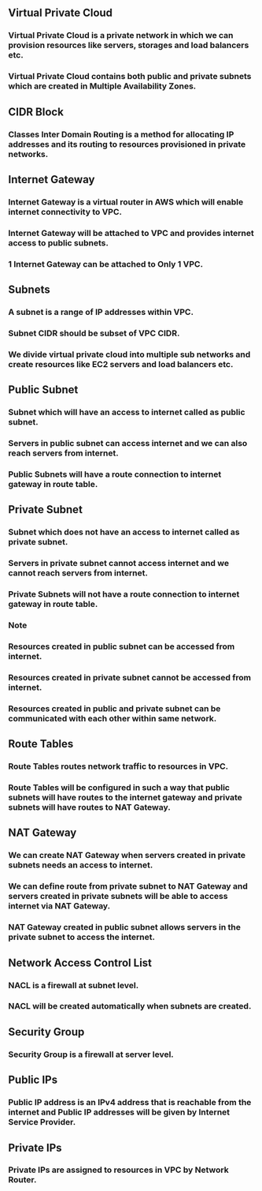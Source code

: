 ## Virtual Private Cloud
### Virtual Private Cloud is a private network in which we can provision resources like servers, storages and load balancers etc.
### Virtual Private Cloud contains both public and private subnets which are created in Multiple Availability Zones.

## CIDR Block
### Classes Inter Domain Routing is a method for allocating IP addresses and its routing to resources provisioned in private networks.

## Internet Gateway
### Internet Gateway is a virtual router in AWS which will enable internet connectivity to VPC.
### Internet Gateway will be attached to VPC and provides internet access to public subnets.
### 1 Internet Gateway can be attached to Only 1 VPC.

## Subnets
### A subnet is a range of IP addresses within VPC.
### Subnet CIDR should be subset of VPC CIDR.
### We divide virtual private cloud into multiple sub networks and create resources like EC2 servers and load balancers etc.

## Public Subnet
### Subnet which will have an access to internet called as public subnet.
### Servers in public subnet can access internet and we can also reach servers from internet.
### Public Subnets will have a route connection to internet gateway in route table.

## Private Subnet
### Subnet which does not have an access to internet called as private subnet.
### Servers in private subnet cannot access internet and we cannot reach servers from internet.
### Private Subnets will not have a route connection to internet gateway in route table.

### Note
### Resources created in public subnet can be accessed from internet.
### Resources created in private subnet cannot be accessed from internet.
### Resources created in public and private subnet can be communicated with each other within same network.

## Route Tables
### Route Tables routes network traffic to resources in VPC.
### Route Tables will be configured in such a way that public subnets will have routes to the internet gateway and private subnets will have routes to NAT Gateway.

## NAT Gateway
### We can create NAT Gateway when servers created in private subnets needs an access to internet.
### We can define route from private subnet to NAT Gateway and servers created in private subnets will be able to access internet via NAT Gateway.
### NAT Gateway created in public subnet allows servers in the private subnet to access the internet.

## Network Access Control List
### NACL is a firewall at subnet level.
### NACL will be created automatically when subnets are created.

## Security Group
### Security Group is a firewall at server level.

## Public IPs
### Public IP address is an IPv4 address that is reachable from the internet and Public IP addresses will be given by Internet Service Provider.

## Private IPs
### Private IPs are assigned to resources in VPC by Network Router.
